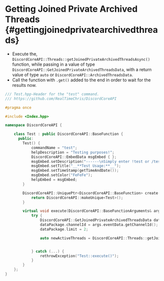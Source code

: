 Getting Joined Private Archived Threads {#gettingjoinedprivatearchivedthreads}
============
- Execute the, `DiscordCoreAPI::Threads::getJoinedPrivateArchivedThreadsAsync()` function, while passing in a value of type `DiscordCoreAPI::GetJoinedPrivateArchivedThreadsData`, with a return value of type `auto` or `DiscordCoreAPI::ArchivedThreadsData`.
- Call the function with `.get()` added to the end in order to wait for the results now.

```cpp
/// Test.hpp-Header for the "test" command.
/// https://github.com/RealTimeChris/DiscordCoreAPI

#pragma once

#include <Index.hpp>

namespace DiscordCoreAPI {

	class Test : public DiscordCoreAPI::BaseFunction {
	  public:
		Test() {
			commandName = "test";
			helpDescription = "Testing purposes!";
			DiscordCoreAPI::EmbedData msgEmbed { };
			msgEmbed.setDescription("------\nSimply enter !test or /test!\n------");
			msgEmbed.setTitle("__**Test Usage:**__");
			msgEmbed.setTimeStamp(getTimeAndDate());
			msgEmbed.setColor("FeFeFe");
			helpEmbed = msgEmbed;
		}

		DiscordCoreAPI::UniquePtr<DiscordCoreAPI::BaseFunction> create() {
			return DiscordCoreAPI::makeUnique<Test>();
		}

		virtual void execute(DiscordCoreAPI::BaseFunctionArguments& args) {
			try {
				DiscordCoreAPI::GetJoinedPrivateArchivedThreadsData dataPackage;
				dataPackage.channelId = args.eventData.getChannelId();
				dataPackage.limit = 2;

				auto newActiveThreads = DiscordCoreAPI::Threads::getJoinedPrivateArchivedThreadsAsync(dataPackage).get();


			} catch (...) {
				rethrowException("Test::execute()");
			}
		}
	};
}
```
